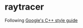 # raytracer

Following [Google's C++ style guide](https://google.github.io/styleguide/cppguide.html)
